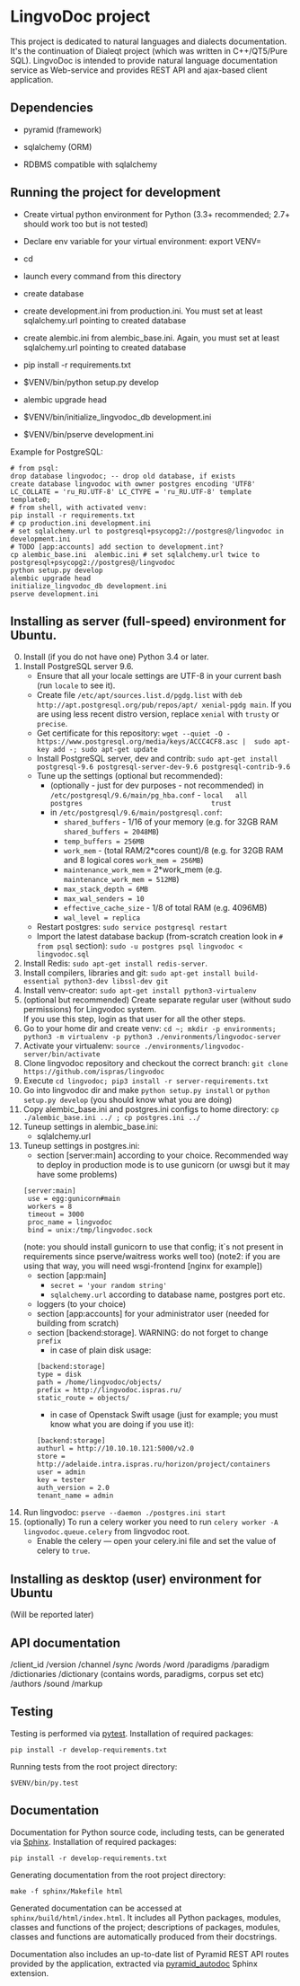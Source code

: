LingvoDoc project
==================

This project is dedicated to natural languages and dialects documentation. It's the continuation of Dialeqt project
(which was written in C++/QT5/Pure SQL).
LingvoDoc is intended to provide natural language documentation service as Web-service and provides REST API and
ajax-based client application.


Dependencies
---------------

- pyramid (framework)

- sqlalchemy (ORM)

- RDBMS compatible with sqlalchemy


Running the project for development
---------------

- Create virtual python environment for Python (3.3+ recommended; 2.7+ should work too but is not tested)

- Declare env variable for your virtual environment: export VENV=<path to your virtual environment>

- cd <directory containing this file>

- launch every command from this directory

- create database

- create development.ini from production.ini. You must set at least sqlalchemy.url pointing to
  created database

- create alembic.ini from alembic_base.ini. Again, you must set at least sqlalchemy.url pointing to
  created database
  
- pip install -r requirements.txt

- $VENV/bin/python setup.py develop

- alembic upgrade head

- $VENV/bin/initialize_lingvodoc_db development.ini

- $VENV/bin/pserve development.ini

Example for PostgreSQL:

```
# from psql:
drop database lingvodoc; -- drop old database, if exists
create database lingvodoc with owner postgres encoding 'UTF8' LC_COLLATE = 'ru_RU.UTF-8' LC_CTYPE = 'ru_RU.UTF-8' template template0;
# from shell, with activated venv:
pip install -r requirements.txt
# cp production.ini development.ini 
# set sqlalchemy.url to postgresql+psycopg2://postgres@/lingvodoc in development.ini
# TODO [app:accounts] add section to development.int?
cp alembic_base.ini  alembic.ini # set sqlalchemy.url twice to postgresql+psycopg2://postgres@/lingvodoc
python setup.py develop
alembic upgrade head
initialize_lingvodoc_db development.ini
pserve development.ini

```

Installing as server (full-speed) environment for Ubuntu.
---------------

0. Install (if you do not have one) Python 3.4 or later.
1. Install PostgreSQL server 9.6. 
    * Ensure that all your locale settings are UTF-8 in your current bash (run `locale` to see it).
    * Create file `/etc/apt/sources.list.d/pgdg.list` with `deb http://apt.postgresql.org/pub/repos/apt/ xenial-pgdg main`. 
If you are using less recent distro version, replace `xenial` with `trusty` or `precise`. 
    * Get certificate for this repository: `wget --quiet -O - https://www.postgresql.org/media/keys/ACCC4CF8.asc | 
                                              sudo apt-key add -; sudo apt-get update`
    * Install PostgreSQL server, dev and contrib: `sudo apt-get install postgresql-9.6 postgresql-server-dev-9.6 postgresql-contrib-9.6`
    * Tune up the settings (optional but recommended):
         + (optionally - just for dev purposes - not recommended) in `/etc/postgresql/9.6/main/pg_hba.conf` - `local   all             postgres                                trust`
         + in `/etc/postgresql/9.6/main/postgresql.conf`:
             * `shared_buffers` - 1/16 of your memory (e.g. for 32GB RAM `shared_buffers = 2048MB`)
             * `temp_buffers = 256MB`
             * `work_mem` - (total RAM/2*cores count)/8 (e.g. for 32GB RAM and 8 logical cores `work_mem = 256MB`)
             * `maintenance_work_mem` = 2*work_mem (e.g. `maintenance_work_mem = 512MB`)
             * `max_stack_depth = 6MB`
             * `max_wal_senders = 10`
             * `effective_cache_size` - 1/8 of total RAM (e.g. 4096MB)
             * `wal_level = replica`
     * Restart postgres: `sudo service postgresql restart`
     * Import the latest database backup (from-scratch creation look in `# from psql` section): `sudo -u postgres psql lingvodoc < lingvodoc.sql`
2. Install Redis: `sudo apt-get install redis-server`.
3. Install compilers, libraries and git: `sudo apt-get install build-essential python3-dev libssl-dev git`
4. Install venv-creator: `sudo apt-get install python3-virtualenv`
5. (optional but recommended) Create separate regular user (without sudo permissions) for Lingvodoc system.       
If you use this step, login as that user for all the other steps.
6. Go to your home dir and create venv: 
`cd ~; mkdir -p environments; python3 -m virtualenv -p python3 ./environments/lingvodoc-server`
7. Activate your virtualenv: `source ./environments/lingvodoc-server/bin/activate`
8. Clone lingvodoc repository and checkout the correct branch: `git clone https://github.com/ispras/lingvodoc`
9. Execute `cd lingvodoc; pip3 install -r server-requirements.txt`
10. Go into lingvodoc dir and make `python setup.py install` or `python setup.py develop` (you should know what you are doing)
11. Copy alembic_base.ini and postgres.ini configs to home directory: `cp ./alembic_base.ini ../ ; cp postgres.ini ../`
12. Tuneup settings in alembic_base.ini:
    * sqlalchemy.url
13. Tuneup settings in postgres.ini:
    * section [server:main] according to your choice. Recommended way to deploy in production mode is to use gunicorn (or uwsgi but it may have some problems)
    ```
    [server:main]
     use = egg:gunicorn#main
     workers = 8
     timeout = 3000
     proc_name = lingvodoc
     bind = unix:/tmp/lingvodoc.sock
     ``` 
     (note: you should install gunicorn to use that config; it`s not present in requirements since pserve/waitress works well too)
     (note2: if you are using that way, you will need wsgi-frontend [nginx for example])
    * section [app:main] 
      - `secret = 'your random string'`
      - `sqlalchemy.url` according to database name, postgres port etc. 
    * loggers (to your choice)
    * section [app:accounts] for your administrator user (needed for building from scratch)
    * section [backend:storage]. WARNING: do not forget to change `prefix`
      - in case of plain disk usage:
      ```
      [backend:storage]
      type = disk
      path = /home/lingvodoc/objects/
      prefix = http://lingvodoc.ispras.ru/
      static_route = objects/
      ```
      - in case of Openstack Swift usage (just for example; you must know what you are doing if you use it):
      ```
      [backend:storage]
      authurl = http://10.10.10.121:5000/v2.0
      store = http://adelaide.intra.ispras.ru/horizon/project/containers
      user = admin
      key = tester
      auth_version = 2.0
      tenant_name = admin
      ```
14. Run lingvodoc: `pserve --daemon ./postgres.ini start`
15. (optionally) To run a celery worker you need to run `celery worker -A lingvodoc.queue.celery` from lingvodoc root.
    * Enable the celery — open your celery.ini file and set the value of celery to `true`.
             
Installing as desktop (user) environment for Ubuntu
---------------
(Will be reported later)


API documentation
---------------

/client_id
/version
/channel
/sync
/words
/word
/paradigms
/paradigm
/dictionaries
/dictionary (contains words, paradigms, corpus set etc)
/authors
/sound
/markup

Testing
-------

Testing is performed via [pytest](http://doc.pytest.org). Installation of required packages:
```
pip install -r develop-requirements.txt
```

Running tests from the root project directory:
```
$VENV/bin/py.test
```

Documentation
-------------

Documentation for Python source code, including tests, can be generated via [Sphinx](http://www.sphinx-doc.org). Installation of required packages:
```
pip install -r develop-requirements.txt
```

Generating documentation from the root project directory:
```
make -f sphinx/Makefile html
```

Generated documentation can be accessed at `sphinx/build/html/index.html`. It includes all Python packages, modules, classes and functions of the project; descriptions of packages, modules, classes and functions are automatically produced from their docstrings.

Documentation also includes an up-to-date list of Pyramid REST API routes provided by the application, extracted via [pyramid\_autodoc](https://github.com/SurveyMonkey/pyramid_autodoc) Sphinx extension.


